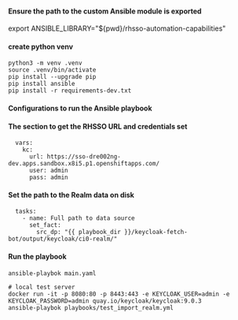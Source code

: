 
#### Ensure the path to the custom Ansible module is exported
export ANSIBLE_LIBRARY="${pwd}/rhsso-automation-capabilities"


#### create python venv
```
python3 -m venv .venv
source .venv/bin/activate
pip install --upgrade pip
pip install ansible
pip install -r requirements-dev.txt
```

#### Configurations to run the Ansible playbook


#### The section to get the RHSSO URL and credentials set

```  
  vars:
    kc: 
      url: https://sso-dre002ng-dev.apps.sandbox.x8i5.p1.openshiftapps.com/
      user: admin
      pass: admin
```

#### Set the path to the Realm data on disk
```
  tasks:
    - name: Full path to data source
      set_fact:
        src_dp: "{{ playbook_dir }}/keycloak-fetch-bot/output/keycloak/ci0-realm/"
```

#### Run the playbook
```
ansible-playbok main.yaml

# local test server
docker run -it -p 8080:80 -p 8443:443 -e KEYCLOAK_USER=admin -e KEYCLOAK_PASSWORD=admin quay.io/keycloak/keycloak:9.0.3
ansible-playbok playbooks/test_import_realm.yml
```

